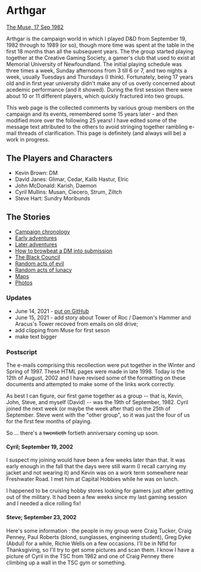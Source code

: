 # Arthgar

[The Muse, 17 Sep 1982](https://collections.mun.ca/digital/collection/muse/id/6693/rec/19)

Arthgar is the campaign world in which I played D&amp;D from September 19, 1982
through to 1989 (or so), though more time was spent at the table in the
first 18 months than all the subsequent years.
The the group started playing together at the Creative Gaming Society, a gamer's
club that used to exist at Memorial University of Newfoundland.
The initial playing schedule was three times a week, Sunday afternoons from
3 till 6 or 7, and two nights a week, usually Tuesdays and Thursdays (I think).
Fortunately, being 17 years old and in first year university didn't
make any of us overly concerned about acedemic performance (and it showed).
During the first session there were about 10 or 11 different players,
which quickly fractured into two groups.

This web page is the collected comments by various group members on the
campaign and its events, remembered some 15 years later - and then
modified more over the following 25 years!
I have edited some of the message text attributed to the others to avoid
stringing together rambling e-mail threads of clarification.
This page is definitely (and always will be) a work in progress.

## The Players and Characters

* Kevin Brown: DM
* David Janes: Glimar, Cedar, Kalib Hastur, Elric
* John McDonald: Karish, Daemon
* Cyril Mullins: Musan, Ciecero, Strum, Ziltch
* Steve Hart: Sundry Moribunds

## The Stories

* [Campaign chronology](ag_chrono.md)
* [Early adventures](ag_early.md)
* [Later adventures](ag_later.md)
* [How to browbeat a DM into submission](ag_browbeat.md)
* [The Black Council](ag_black.md)
* [Random acts of evil](ag_evil.md)
* [Random acts of lunacy](ag_lunacy.md)
* [Maps](ag_maps.md)
* [Photos](ag_photos.md)

### Updates

* June 14, 2021 - [put on GitHub](https://github.com/dpjanes/arthgar)
* June 15, 2021 - add story about Tower of Roc / Daemon's Hammer and Aracus's Tower recoved from emails on old drive;
* add clipping from Muse for first seson
* make text bigger

### Postscript

The e-mails comprising this recollection were put together in the Winter and Spring of 1997.
These HTML pages were made in late 1998.
Today is the 12th of August, 2002 and I have revised some of the formatting on these documents
and attempted to make some of the links work correctly.

As best I can figure, our first game together as a group -- that is, 
Kevin, John, Steve, and myself (David) -- was the 19th of September, 1982. 
Cyril joined the next week (or maybe the week after that) on the 25th of September. 
Steve went with the "other group", so it was just the four of us for the first few months of playing.

So ... there's a <strike>twentieth</strike> fortieth anniversary coming up soon.

#### Cyril; September 19, 2002

I suspect my joining would have been a few weeks later than that. It was
early enough in the fall that the days were still warm (I recall carrying my
jacket and not wearing it) and Kevin was on a work term somewhere near
Freshwater Road. I met him at Capital Hobbies while he was on lunch.

I happened to be cruising hobby stores looking for gamers just after getting
out of the military. It had been a few weeks since my last gaming session
and I needed a dice rolling fix!

#### Steve; September 23, 2002

Here's some information : the people in my group were Craig Tucker,
Craig Penney, Paul Roberts (blond, sunglasses, engineering student),
Greg Dyke (Abdul) for a while, Richie Wells on a few occasions. I'll be
in Nfld for Thanksgiving, so I'll try to get some pictures and scan
them. I know I have a picture of Cyril in the TSC from 1982 and one of
Craig Penney there climbing up a wall in the TSC gym or something. 
